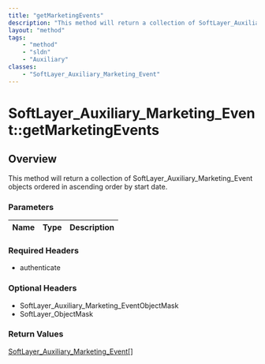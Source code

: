 ```yaml
---
title: "getMarketingEvents"
description: "This method will return a collection of SoftLayer_Auxiliary_Marketing_Event objects ordered in ascending order by start... "
layout: "method"
tags:
    - "method"
    - "sldn"
    - "Auxiliary"
classes:
    - "SoftLayer_Auxiliary_Marketing_Event"
---
```

# SoftLayer_Auxiliary_Marketing_Event::getMarketingEvents
## Overview 
This method will return a collection of SoftLayer_Auxiliary_Marketing_Event objects ordered in ascending order by start date. 

### Parameters 
|Name | Type | Description |
| --- | --- | --- |


### Required Headers
* authenticate

### Optional Headers
* SoftLayer_Auxiliary_Marketing_EventObjectMask
* SoftLayer_ObjectMask

### Return Values
<a href='/reference/datatypes/SoftLayer_Auxiliary_Marketing_Event'>SoftLayer_Auxiliary_Marketing_Event[] </a>
